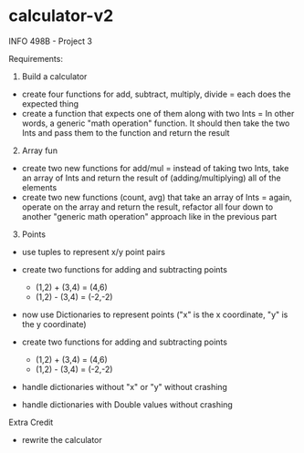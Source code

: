 # calculator-v2
INFO 498B - Project 3

Requirements:
1. Build a calculator
 - create four functions for add, subtract, multiply, divide = each does the expected thing
 - create a function that expects one of them along with two Ints = In other words, a generic "math operation" function. It should then take the two Ints and pass them to the function and return the result

2. Array fun
 - create two new functions for add/mul = instead of taking two Ints, take an array of Ints and return the result of (adding/multiplying) all of the elements
 - create two new functions (count, avg) that take an array of Ints = again, operate on the array and return the result, refactor all four down to another "generic math operation" approach like in the previous part

3. Points
 - use tuples to represent x/y point pairs
 - create two functions for adding and subtracting points
    - (1,2) + (3,4) = (4,6)
     - (1,2) - (3,4) = (-2,-2)

 - now use Dictionaries to represent points ("x" is the x coordinate, "y" is the y coordinate)
 - create two functions for adding and subtracting points
     - (1,2) + (3,4) = (4,6)
     - (1,2) - (3,4) = (-2,-2)
 - handle dictionaries without "x" or "y" without crashing
 - handle dictionaries with Double values without crashing

Extra Credit
 - rewrite the calculator